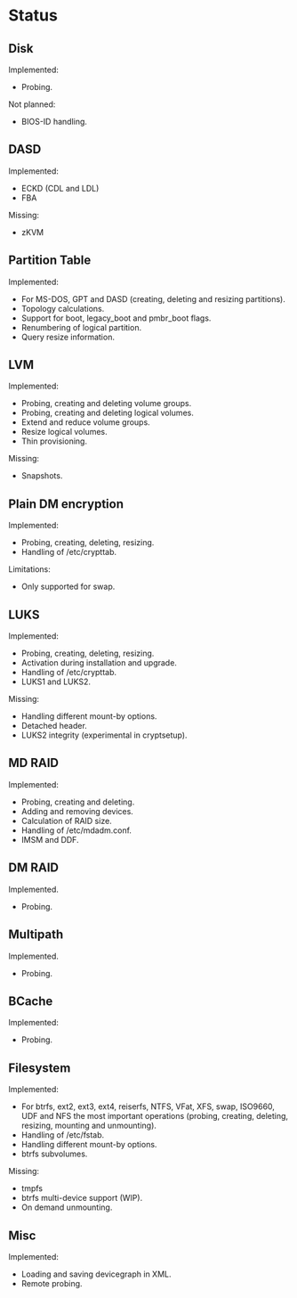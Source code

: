 
Status
======


Disk
----

Implemented:

* Probing.

Not planned:

* BIOS-ID handling.


DASD
----

Implemented:

* ECKD (CDL and LDL)
* FBA

Missing:

* zKVM


Partition Table
---------------

Implemented:

* For MS-DOS, GPT and DASD (creating, deleting and resizing partitions).
* Topology calculations.
* Support for boot, legacy_boot and pmbr_boot flags.
* Renumbering of logical partition.
* Query resize information.


LVM
---

Implemented:

* Probing, creating and deleting volume groups.
* Probing, creating and deleting logical volumes.
* Extend and reduce volume groups.
* Resize logical volumes.
* Thin provisioning.

Missing:

* Snapshots.


Plain DM encryption
-------------------

Implemented:

* Probing, creating, deleting, resizing.
* Handling of /etc/crypttab.

Limitations:

* Only supported for swap.


LUKS
----

Implemented:

* Probing, creating, deleting, resizing.
* Activation during installation and upgrade.
* Handling of /etc/crypttab.
* LUKS1 and LUKS2.

Missing:

* Handling different mount-by options.
* Detached header.
* LUKS2 integrity (experimental in cryptsetup).



MD RAID
-------

Implemented:

* Probing, creating and deleting.
* Adding and removing devices.
* Calculation of RAID size.
* Handling of /etc/mdadm.conf.
* IMSM and DDF.


DM RAID
-------

Implemented.

* Probing.


Multipath
---------

Implemented.

* Probing.


BCache
------

Implemented:

* Probing.


Filesystem
----------

Implemented:

* For btrfs, ext2, ext3, ext4, reiserfs, NTFS, VFat, XFS, swap, ISO9660, UDF
  and NFS the most important operations (probing, creating, deleting,
  resizing, mounting and unmounting).
* Handling of /etc/fstab.
* Handling different mount-by options.
* btrfs subvolumes.

Missing:

* tmpfs
* btrfs multi-device support (WIP).
* On demand unmounting.


Misc
----

Implemented:

* Loading and saving devicegraph in XML.
* Remote probing.

